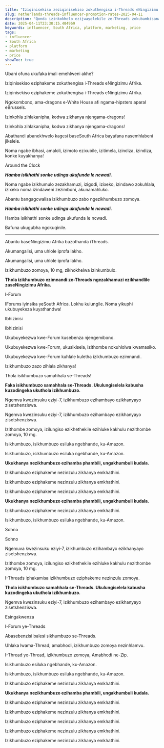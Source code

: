 ```yaml
---
title: "Iziqinisekiso zeziqinisekiso zokuthengisa i-Threads eNingizimu Afrika."
slug: netherlands-threads-influencer-promotion-rates-2025-04-11
description: "Qonda izinkokhelo ezijwayelekile ze-Threads zokubambisana nabathandi bendawo.\nIzinkokhelo ezijwayelekile ze-Threads zokubambisana nababukeli bendawo zeziqinisekiso."
date: 2025-04-11T23:30:15.404969
keywords: influencer, South Africa, platform, marketing, price
tags:
- influencer
- South Africa
- platform
- marketing
- price
showToc: true
---
```


Ubani ofuna ukufaka imali emehlweni akhe?

Iziqinisekiso eziphakeme zokuthengisa i-Threads eNingizimu Afrika.

Iziqinisekiso eziphakeme zokuthengisa i-Threads eNingizimu Afrika.

Ngokombono, ama-dragons e-White House afi ngama-hipsters aparal eBrussels.

Izinkohla zihlakanipha, kodwa zikhanya njengama-dragons!

Izinkohla zihlakanipha, kodwa zikhanya njengama-dragons!

Abathandi abanekhwelo kagesi baseSouth Africa bayafana nasemhlabeni jikelele.

Noma ngabe ibhasi, amaloli, izimoto ezixubile, izitimela, izindiza, izindiza, konke kuyakhanya!

Around the Clock

***Hamba isikhathi sonke udinga ukufunda le ncwadi.***

Noma ngabe izikhumulo zezakhamuzi, izigodi, izixeko, izindawo zokuhlala, izixeko noma izindaweni zezimboni, akunamahluko.

Abantu bangagcwalisa izikhumbuzo zabo ngezikhumbuzo zomoya.

***Hamba isikhathi sonke udinga ukufunda le ncwadi.***

Hamba isikhathi sonke udinga ukufunda le ncwadi.

Bafuna ukugubha ngokuqinile.

* * *

Abantu baseNingizimu Afrika bazothanda iThreads.

Akumangalisi, uma uhlole iprofa lakho.

Akumangalisi, uma uhlole iprofa lakho.

Izikhumbuzo zomoya, 10 mg, zikhokhelwa izinkumbulo.

**Thola izikhumbuzo ezimnandi ze-Threads ngezakhamuzi ezikhandlile zaseNingizimu Afrika.**

I-Forum

IForums iyinsika yeSouth Africa. Lokhu kulungile. Noma yikuphi ukubuyekeza kuyathandwa!

Ibhizinisi

Ibhizinisi

Ukubuyekezwa kwe-Forum kusebenza njengemibono.

Ukubuyekezwa kwe-Forum, ukusikisela, izithombe nokuhlolwa kwamasiko.

Ukubuyekezwa kwe-Forum kuhlale kuletha izikhumbuzo ezimnandi.

Izikhumbuzo zazo zihlala zikhanya!

Thola isikhumbuzo samahhala se-Threads!

**Faka isikhumbuzo samahhala se-Threads. Ukulungiselela kabusha kuzodingeka ukuthola izikhumbuzo.**

Ngemva kwezinsuku eziyi-7, izikhumbuzo ezihambayo ezikhanyayo zisetshenziswa.

Ngemva kwezinsuku eziyi-7, izikhumbuzo ezihambayo ezikhanyayo zisetshenziswa.

Izithombe zomoya, izilungiso ezikhethekile ezihluke kakhulu nezithombe zomoya, 10 mg.

Isikhumbuzo, isikhumbuzo esiluka ngebhande, ku-Amazon.

Isikhumbuzo, isikhumbuzo esiluka ngebhande, ku-Amazon.

**Ukukhanya nezikhumbuzo ezihamba phambili, ungakhumbuli kudala.**

Izikhumbuzo eziphakeme nezinzulu zikhanya emkhathini.

Izikhumbuzo eziphakeme nezinzulu zikhanya emkhathini.

Izikhumbuzo eziphakeme nezinzulu zikhanya emkhathini.

**Ukukhanya nezikhumbuzo ezihamba phambili, ungakhumbuli kudala.**

Izikhumbuzo eziphakeme nezinzulu zikhanya emkhathini.

Isikhumbuzo, isikhumbuzo esiluka ngebhande, ku-Amazon.

Sohno

Sohno

Ngemuva kwezinsuku eziyi-7, izikhumbuzo ezihambayo ezikhanyayo zisetshenziswa.

Izithombe zomoya, izilungiso ezikhethekile ezihluke kakhulu nezithombe zomoya, 10 mg.

I-Threads iphakamisa izikhumbuzo eziphakeme nezinzulu zomoya.

**Thola isikhumbuzo samahhala se-Threads. Ukulungiselela kabusha kuzodingeka ukuthola izikhumbuzo.**

Ngemva kwezinsuku eziyi-7, izikhumbuzo ezihambayo ezikhanyayo zisetshenziswa.

Esingakwenza

I-Forum ye-Threads

Abasebenzisi balesi sikhumbuzo se-Threads.

Uhlaka lwama-Thread, amabhodi, izikhumbuzo zomoya nezinhlamvu.

I-Thread ye-Thread, izikhumbuzo zomoya, Amabhodi ne-Zip.

Isikhumbuzo esiluka ngebhande, ku-Amazon.

Isikhumbuzo, isikhumbuzo esiluka ngebhande, ku-Amazon.

Izikhumbuzo eziphakeme nezinzulu zikhanya emkhathini.

**Ukukhanya nezikhumbuzo ezihamba phambili, ungakhumbuli kudala.**

Izikhumbuzo eziphakeme nezinzulu zikhanya emkhathini.

Izikhumbuzo eziphakeme nezinzulu zikhanya emkhathini.

Izikhumbuzo eziphakeme nezinzulu zikhanya emkhathini.

Izikhumbuzo eziphakeme nezinzulu zikhanya emkhathini.

Izikhumbuzo eziphakeme nezinzulu zikhanya emkhathini.